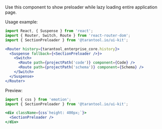 Use this component to show preloader
while lazy loading entire application page.

Usage example:

```jsx static
import React, { Suspense } from 'react';
import { Router, Switch, Route } from 'react-router-dom';
import { SectionPreloader } from '@tarantool.io/ui-kit';

<Router history={tarantool_enterprise_core.history}>
  <Suspense fallback={<SectionPreloader />}>
    <Switch>
      <Route path={projectPath('code')} component={Code} />
      <Route path={projectPath('schema')} component={Schema} />
    </Switch>
  </Suspense>
</Router>
```

Preview:

```jsx
import { css } from 'emotion';
import { SectionPreloader } from '@tarantool.io/ui-kit';

<div className={css`height: 400px;`}>
  <SectionPreloader />
</div>
```
